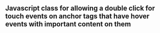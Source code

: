 ## Javascript class for allowing a double click for touch events on anchor tags that have hover events with important content on them